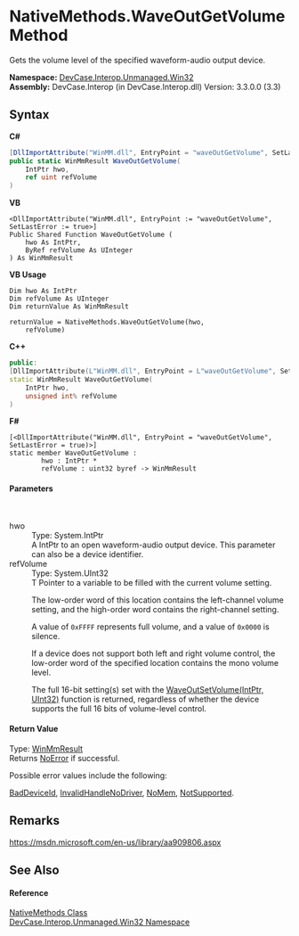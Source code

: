 # NativeMethods.WaveOutGetVolume Method 
 

Gets the volume level of the specified waveform-audio output device.

**Namespace:**&nbsp;<a href="N_DevCase_Interop_Unmanaged_Win32">DevCase.Interop.Unmanaged.Win32</a><br />**Assembly:**&nbsp;DevCase.Interop (in DevCase.Interop.dll) Version: 3.3.0.0 (3.3)

## Syntax

**C#**<br />
``` C#
[DllImportAttribute("WinMM.dll", EntryPoint = "waveOutGetVolume", SetLastError = true)]
public static WinMmResult WaveOutGetVolume(
	IntPtr hwo,
	ref uint refVolume
)
```

**VB**<br />
``` VB
<DllImportAttribute("WinMM.dll", EntryPoint := "waveOutGetVolume", SetLastError := true>]
Public Shared Function WaveOutGetVolume ( 
	hwo As IntPtr,
	ByRef refVolume As UInteger
) As WinMmResult
```

**VB Usage**<br />
``` VB Usage
Dim hwo As IntPtr
Dim refVolume As UInteger
Dim returnValue As WinMmResult

returnValue = NativeMethods.WaveOutGetVolume(hwo, 
	refVolume)
```

**C++**<br />
``` C++
public:
[DllImportAttribute(L"WinMM.dll", EntryPoint = L"waveOutGetVolume", SetLastError = true)]
static WinMmResult WaveOutGetVolume(
	IntPtr hwo, 
	unsigned int% refVolume
)
```

**F#**<br />
``` F#
[<DllImportAttribute("WinMM.dll", EntryPoint = "waveOutGetVolume", SetLastError = true)>]
static member WaveOutGetVolume : 
        hwo : IntPtr * 
        refVolume : uint32 byref -> WinMmResult 

```


#### Parameters
&nbsp;<dl><dt>hwo</dt><dd>Type: System.IntPtr<br />A IntPtr to an open waveform-audio output device. This parameter can also be a device identifier.</dd><dt>refVolume</dt><dd>Type: System.UInt32<br />T Pointer to a variable to be filled with the current volume setting. 

 The low-order word of this location contains the left-channel volume setting, and the high-order word contains the right-channel setting. 

 A value of `0xFFFF` represents full volume, and a value of `0x0000` is silence. 

 If a device does not support both left and right volume control, the low-order word of the specified location contains the mono volume level. 

 The full 16-bit setting(s) set with the <a href="M_DevCase_Interop_Unmanaged_Win32_NativeMethods_WaveOutSetVolume">WaveOutSetVolume(IntPtr, UInt32)</a> function is returned, regardless of whether the device supports the full 16 bits of volume-level control.</dd></dl>

#### Return Value
Type: <a href="T_DevCase_Interop_Unmanaged_Win32_Enums_WinMmResult">WinMmResult</a><br />Returns <a href="T_DevCase_Interop_Unmanaged_Win32_Enums_WinMmResult">NoError</a> if successful. 

 Possible error values include the following: 

<a href="T_DevCase_Interop_Unmanaged_Win32_Enums_WinMmResult">BadDeviceId</a>, <a href="T_DevCase_Interop_Unmanaged_Win32_Enums_WinMmResult">InvalidHandle</a><a href="T_DevCase_Interop_Unmanaged_Win32_Enums_WinMmResult">NoDriver</a>, <a href="T_DevCase_Interop_Unmanaged_Win32_Enums_WinMmResult">NoMem</a>, <a href="T_DevCase_Interop_Unmanaged_Win32_Enums_WinMmResult">NotSupported</a>.

## Remarks
<a href="https://msdn.microsoft.com/en-us/library/aa909806.aspx" target="_blank">https://msdn.microsoft.com/en-us/library/aa909806.aspx</a>

## See Also


#### Reference
<a href="T_DevCase_Interop_Unmanaged_Win32_NativeMethods">NativeMethods Class</a><br /><a href="N_DevCase_Interop_Unmanaged_Win32">DevCase.Interop.Unmanaged.Win32 Namespace</a><br />